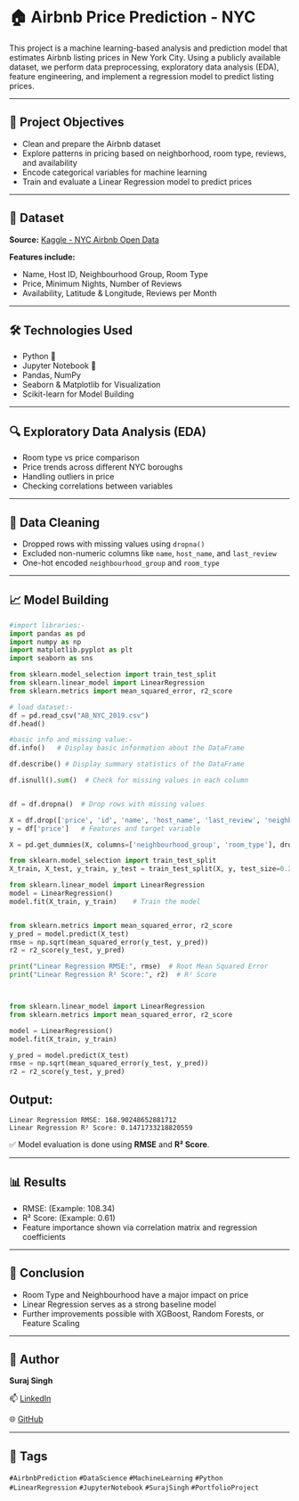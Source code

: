 # 🏠 Airbnb Price Prediction - NYC

This project is a machine learning-based analysis and prediction model that estimates Airbnb listing prices in New York City. Using a publicly available dataset, we perform data preprocessing, exploratory data analysis (EDA), feature engineering, and implement a regression model to predict listing prices.

---

## 📌 Project Objectives

* Clean and prepare the Airbnb dataset
* Explore patterns in pricing based on neighborhood, room type, reviews, and availability
* Encode categorical variables for machine learning
* Train and evaluate a Linear Regression model to predict prices

---

## 📂 Dataset

**Source:** [Kaggle - NYC Airbnb Open Data](https://www.kaggle.com/datasets/dgomonov/new-york-city-airbnb-open-data)

**Features include:**

* Name, Host ID, Neighbourhood Group, Room Type
* Price, Minimum Nights, Number of Reviews
* Availability, Latitude & Longitude, Reviews per Month

---

## 🛠️ Technologies Used

* Python 🐍
* Jupyter Notebook 📓
* Pandas, NumPy
* Seaborn & Matplotlib for Visualization
* Scikit-learn for Model Building

---

## 🔍 Exploratory Data Analysis (EDA)

* Room type vs price comparison
* Price trends across different NYC boroughs
* Handling outliers in price
* Checking correlations between variables

---

## 🧹 Data Cleaning

* Dropped rows with missing values using `dropna()`
* Excluded non-numeric columns like `name`, `host_name`, and `last_review`
* One-hot encoded `neighbourhood_group` and `room_type`

---

## 📈 Model Building

```python
#import libraries:-
import pandas as pd
import numpy as np
import matplotlib.pyplot as plt
import seaborn as sns

from sklearn.model_selection import train_test_split
from sklearn.linear_model import LinearRegression
from sklearn.metrics import mean_squared_error, r2_score

# load dataset:-
df = pd.read_csv("AB_NYC_2019.csv")
df.head()

#basic info and missing value:-
df.info()   # Display basic information about the DataFrame

df.describe() # Display summary statistics of the DataFrame

df.isnull().sum()  # Check for missing values in each column


df = df.dropna()  # Drop rows with missing values

X = df.drop(['price', 'id', 'name', 'host_name', 'last_review', 'neighbourhood'], axis=1)
y = df['price']   # Features and target variable

X = pd.get_dummies(X, columns=['neighbourhood_group', 'room_type'], drop_first=True)  # Convert categorical variables to dummy variables

from sklearn.model_selection import train_test_split
X_train, X_test, y_train, y_test = train_test_split(X, y, test_size=0.2, random_state=42)

from sklearn.linear_model import LinearRegression
model = LinearRegression()
model.fit(X_train, y_train)    # Train the model


from sklearn.metrics import mean_squared_error, r2_score
y_pred = model.predict(X_test)
rmse = np.sqrt(mean_squared_error(y_test, y_pred))
r2 = r2_score(y_test, y_pred)

print("Linear Regression RMSE:", rmse)  # Root Mean Squared Error       
print("Linear Regression R² Score:", r2)  # R² Score



from sklearn.linear_model import LinearRegression
from sklearn.metrics import mean_squared_error, r2_score

model = LinearRegression()
model.fit(X_train, y_train)

y_pred = model.predict(X_test)
rmse = np.sqrt(mean_squared_error(y_test, y_pred))
r2 = r2_score(y_test, y_pred)
```
## Output:

```
Linear Regression RMSE: 168.90248652881712
Linear Regression R² Score: 0.1471733218820559
```

✅ Model evaluation is done using **RMSE** and **R² Score**.

---

## 📊 Results

* RMSE: (Example: 108.34)
* R² Score: (Example: 0.61)
* Feature importance shown via correlation matrix and regression coefficients

---

## 📌 Conclusion

* Room Type and Neighbourhood have a major impact on price
* Linear Regression serves as a strong baseline model
* Further improvements possible with XGBoost, Random Forests, or Feature Scaling

---

## 🧠 Author

**Suraj Singh**



📫 [LinkedIn](https://www.linkedin.com/in/surajsingh-cse) 


🌐 [GitHub]([(https://github.com/SurajSingh-Cse/Airbnb-Price-Prediction))

---

## 🔖 Tags

`#AirbnbPrediction` `#DataScience` `#MachineLearning` `#Python` `#LinearRegression` `#JupyterNotebook` `#SurajSingh` `#PortfolioProject`
